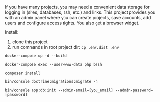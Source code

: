 If you have many projects, you may need a convenient data storage for logging in (sites, databases, ssh, etc.) and links.
This project provides you with an admin panel where you can create projects, save accounts, add users and configure access rights. You also get a browser widget. 

Install:
1) clone this project
2) run commands in root project dir:
`cp .env.dist .env`

`docker-compose up -d --build`

`docker-compose exec --user=www-data php bash`

`composer install`

`bin/console doctrine:migrations:migrate -n`

`bin/console app:db:init --admin-email=[you_email] --admin-password=[password]`

